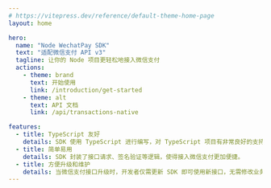 ```yaml
---
# https://vitepress.dev/reference/default-theme-home-page
layout: home

hero:
  name: "Node WechatPay SDK"
  text: "适配微信支付 API v3"
  tagline: 让你的 Node 项目更轻松地接入微信支付
  actions:
    - theme: brand
      text: 开始使用
      link: /introduction/get-started
    - theme: alt
      text: API 文档
      link: /api/transactions-native

features:
  - title: TypeScript 友好
    details: SDK 使用 TypeScript 进行编写，对 TypeScript 项目有非常良好的支持。
  - title: 简单易用
    details: SDK 封装了接口请求、签名验证等逻辑，使得接入微信支付更加便捷。
  - title: 方便升级和维护
    details: 当微信支付接口升级时，开发者仅需更新 SDK 即可使用新接口，无需修改业务代码，轻松应对接口变更带来的影响
---
```

